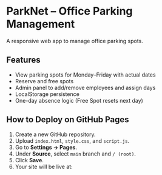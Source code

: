 # ParkNet – Office Parking Management

A responsive web app to manage office parking spots.

## Features
- View parking spots for Monday–Friday with actual dates
- Reserve and free spots
- Admin panel to add/remove employees and assign days
- LocalStorage persistence
- One-day absence logic (Free Spot resets next day)

## How to Deploy on GitHub Pages
1. Create a new GitHub repository.
2. Upload `index.html`, `style.css`, and `script.js`.
3. Go to **Settings → Pages**.
4. Under **Source**, select `main` branch and `/ (root)`.
5. Click **Save**.
6. Your site will be live at: